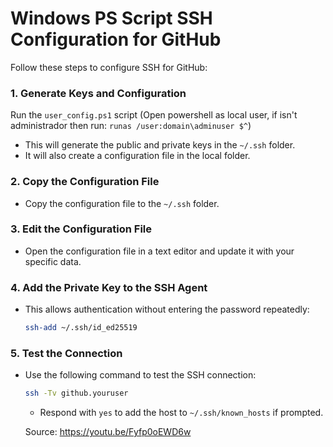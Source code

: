 
# Windows PS Script SSH Configuration for GitHub

Follow these steps to configure SSH for GitHub:

### 1. Generate Keys and Configuration
Run the `user_config.ps1` script (Open powershell as local user, if isn't administrador then run: `runas /user:domain\adminuser $^`)
- This will generate the public and private keys in the `~/.ssh` folder.
- It will also create a configuration file in the local folder.

### 2. Copy the Configuration File
- Copy the configuration file to the `~/.ssh` folder.

### 3. Edit the Configuration File
- Open the configuration file in a text editor and update it with your specific data.

### 4. Add the Private Key to the SSH Agent
- This allows authentication without entering the password repeatedly:
  ```bash
  ssh-add ~/.ssh/id_ed25519
  ```

### 5. Test the Connection
- Use the following command to test the SSH connection:
  ```bash
  ssh -Tv github.youruser
  ```
  - Respond with `yes` to add the host to `~/.ssh/known_hosts` if prompted.


  Source:
  https://youtu.be/Fyfp0oEWD6w
